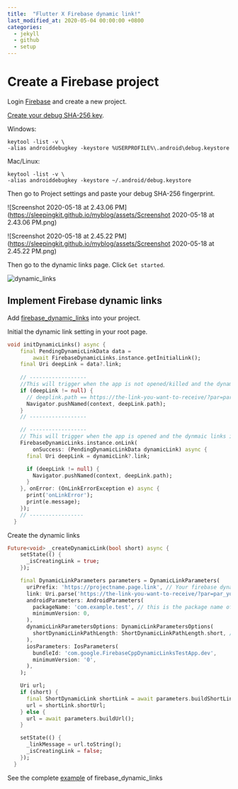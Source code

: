 ```yaml
---
title:  "Flutter X Firebase dynamic link!"
last_modified_at: 2020-05-04 00:00:00 +0800
categories:
  - jekyll
  - github
  - setup
---
```


# Create a Firebase project
Login [Firebase](https://firebase.google.com/) and create a new project.

[Create your debug SHA-256 key]("https://developers.google.com/android/guides/client-auth"). 

Windows:

``` shell
keytool -list -v \
-alias androiddebugkey -keystore %USERPROFILE%\.android\debug.keystore
```

Mac/Linux:

``` shell
keytool -list -v \
-alias androiddebugkey -keystore ~/.android/debug.keystore
```



Then go to Project settings and paste your debug SHA-256 fingerprint.

![Screenshot 2020-05-18 at 2.43.06 PM](https://sleepingkit.github.io/myblog/assets/Screenshot 2020-05-18 at 2.43.06 PM.png)

![Screenshot 2020-05-18 at 2.45.22 PM](https://sleepingkit.github.io/myblog/assets/Screenshot 2020-05-18 at 2.45.22 PM.png)


Then go to the dynamic links page. Click `Get started`.

![dynamic_links](https://sleepingkit.github.io/myblog/assets/dynamic_links.png)



## Implement Firebase dynamic links

Add [firebase_dynamic_links](https://pub.dev/packages/firebase_dynamic_links) into your project.

Initial the dynamic link setting in your root page.

``` dart
void initDynamicLinks() async {
    final PendingDynamicLinkData data =
        await FirebaseDynamicLinks.instance.getInitialLink();
    final Uri deepLink = data?.link;
		
  	// ------------------
  	//This will trigger when the app is not opened/killed and the dynamic links is clicked.
    if (deepLink != null) {
      // deeplink.path == https://the-link-you-want-to-receive/?par=par_you_want_to_pass
      Navigator.pushNamed(context, deepLink.path);
    }
  	// ------------------

  	// ------------------
  	// This will trigger when the app is opened and the dynmaic links is clicked
    FirebaseDynamicLinks.instance.onLink(
        onSuccess: (PendingDynamicLinkData dynamicLink) async {
      final Uri deepLink = dynamicLink?.link;

      if (deepLink != null) {
        Navigator.pushNamed(context, deepLink.path);
      }
    }, onError: (OnLinkErrorException e) async {
      print('onLinkError');
      print(e.message);
    });
  	// -----------------
  }
```

Create the dynamic links 
``` dart 
Future<void> _createDynamicLink(bool short) async {
    setState(() {
      _isCreatingLink = true;
    });

    final DynamicLinkParameters parameters = DynamicLinkParameters(
      uriPrefix: 'https://projectname.page.link', // Your firebase dynamic link prefix
      link: Uri.parse('https://the-link-you-want-to-receive/?par=par_you_want_to_pass'),
      androidParameters: AndroidParameters(
        packageName: 'com.example.test', // this is the package name of your project, user will pop up the play store if he hasn't install the app.
        minimumVersion: 0,
      ),
      dynamicLinkParametersOptions: DynamicLinkParametersOptions(
        shortDynamicLinkPathLength: ShortDynamicLinkPathLength.short, // Shorten your dynamic link
      ),
      iosParameters: IosParameters(
        bundleId: 'com.google.FirebaseCppDynamicLinksTestApp.dev',
        minimumVersion: '0',
      ),
    );

    Uri url;
    if (short) {
      final ShortDynamicLink shortLink = await parameters.buildShortLink();
      url = shortLink.shortUrl;
    } else {
      url = await parameters.buildUrl();
    }

    setState(() {
      _linkMessage = url.toString();
      _isCreatingLink = false;
    });
  }
```

See the complete [example](https://pub.dev/packages/firebase_dynamic_links#-example-tab-) of firebase_dynamic_links



